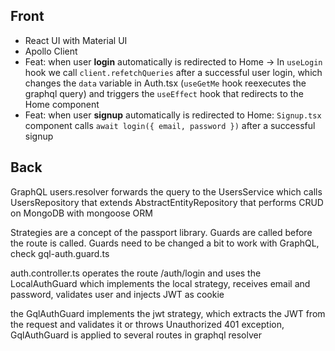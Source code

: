 ## Front

- React UI with Material UI
- Apollo Client
- Feat: when user **login** automatically is redirected to Home -> In `useLogin` hook we call `client.refetchQueries` after a successful user login, which changes the `data` variable in Auth.tsx (`useGetMe` hook reexecutes the graphql query) and triggers the `useEffect` hook that redirects to the Home component
- Feat: when user **signup** automatically is redirected to Home: `Signup.tsx` component calls `await login({ email, password })` after a successful signup

## Back

GraphQL users.resolver forwards the query to the UsersService which calls UsersRepository that extends AbstractEntityRepository that performs CRUD on MongoDB with mongoose ORM

Strategies are a concept of the passport library.
Guards are called before the route is called. Guards need to be changed a bit to work with GraphQL, check gql-auth.guard.ts

auth.controller.ts operates the route /auth/login and uses the LocalAuthGuard which implements the local strategy, receives email and password, validates user and injects JWT as cookie

the GqlAuthGuard implements the jwt strategy, which extracts the JWT from the request and validates it or throws Unauthorized 401 exception, GqlAuthGuard is applied to several routes in graphql resolver
